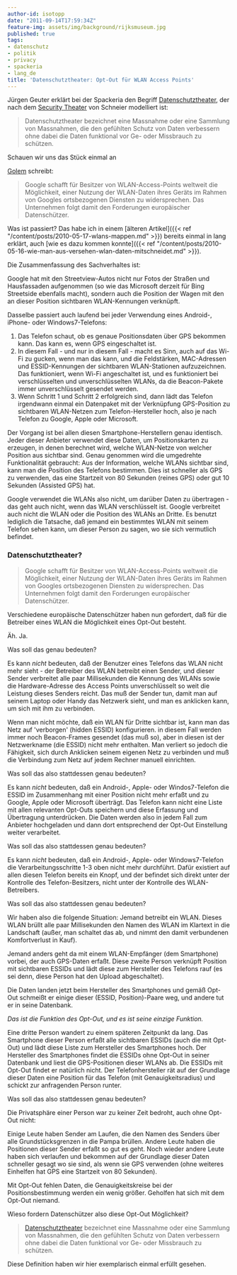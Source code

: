 ```yaml
---
author-id: isotopp
date: "2011-09-14T17:59:34Z"
feature-img: assets/img/background/rijksmuseum.jpg
published: true
tags:
- datenschutz
- politik
- privacy
- spackeria
- lang_de
title: 'Datenschutztheater: Opt-Out für WLAN Access Points'
---
```

Jürgen Geuter erklärt bei der Spackeria den Begriff
[Datenschutztheater](http://blog.spackeria.org/2011/09/12/datenschutztheater/),
der nach dem 
[Security Theater](https://secure.wikimedia.org/wikipedia/en/wiki/Security_theater)
von Schneier modelliert ist: 

> Datenschutztheater bezeichnet eine Massnahme oder eine Sammlung von
> Massnahmen, die den gefühlten Schutz von Daten verbessern ohne dabei die
> Daten funktional vor Ge- oder Missbrauch zu schützen.

Schauen wir uns das Stück einmal an

[Golem](http://www.golem.de/1109/86451.html) schreibt: 
> Google schafft für Besitzer von WLAN-Access-Points weltweit die
> Möglichkeit, einer Nutzung der WLAN-Daten ihres Geräts im Rahmen von
> Googles ortsbezogenen Diensten zu widersprechen. Das Unternehmen folgt
> damit den Forderungen europäischer Datenschützer.

Was ist passiert? Das habe ich in einem 
[älteren Artikel]({{< ref "/content/posts/2010-05-17-wlans-mappen.md" >}}) 
bereits einmal in lang erklärt, auch 
[wie es dazu kommen konnte]({{< ref "/content/posts/2010-05-16-wie-man-aus-versehen-wlan-daten-mitschneidet.md" >}}).

Die Zusammenfassung des Sachverhaltes ist:

Google hat mit den Streetview-Autos nicht nur Fotos der Straßen und
Hausfassaden aufgenommen (so wie das Microsoft derzeit für Bing Streetside
ebenfalls macht), sondern auch die Position der Wagen mit den an dieser
Position sichtbaren WLAN-Kennungen verknüpft.

Dasselbe passiert auch laufend bei jeder Verwendung eines Android-, iPhone-
oder Windows7-Telefons: 

1. Das Telefon schaut, ob es genaue Positionsdaten über GPS bekommen kann.
   Das kann es, wenn GPS eingeschaltet ist.
1. In diesem Fall - und nur in diesem Fall - macht es Sinn, auch
   auf das Wi-Fi zu gucken, wenn man das kann, und die Feldstärken,
   MAC-Adressen und ESSID-Kennungen der sichtbaren WLAN-Stationen
   aufzuzeichnen. Das funktioniert, wenn Wi-Fi angeschaltet ist, und es
   funktioniert bei verschlüsselten und unverschlüsselten WLANs, da die
   Beacon-Pakete immer unverschlüsselt gesendet werden. 
1. Wenn Schritt 1 und Schritt 2 erfolgreich sind, dann lädt das Telefon
   irgendwann einmal ein Datenpaket mit der Verknüpfung GPS-Position zu
   sichtbaren WLAN-Netzen zum Telefon-Hersteller hoch, also je nach Telefon zu
   Google, Apple oder Microsoft.

Der Vorgang ist bei allen diesen Smartphone-Herstellern genau identisch.
Jeder dieser Anbieter verwendet diese Daten, um Positionskarten zu erzeugen,
in denen berechnet wird, welche WLAN-Netze von welcher Position aus sichtbar
sind. Genau genommen wird die umgedrehte Funktionalität gebraucht: Aus der
Information, welche WLANs sichtbar sind, kann man die Position des Telefons
bestimmen. Dies ist schneller als GPS zu verwenden, das eine Startzeit von
80 Sekunden (reines GPS) oder gut 10 Sekunden (Assisted GPS) hat.

Google verwendet die WLANs also nicht, um darüber Daten zu übertragen - das
geht auch nicht, wenn das WLAN verschlüsselt ist. Google verbreitet auch
nicht die WLAN oder die Position des WLANs an Dritte. Es benutzt lediglich
die Tatsache, daß jemand ein bestimmtes WLAN mit seinem Telefon sehen kann,
um dieser Person zu sagen, wo sie sich vermutlich befindet.

### Datenschutztheater?

> Google schafft für Besitzer von WLAN-Access-Points weltweit die
> Möglichkeit, einer Nutzung der WLAN-Daten ihres Geräts im Rahmen von
> Googles ortsbezogenen Diensten zu widersprechen. Das Unternehmen folgt
> damit den Forderungen europäischer Datenschützer.

Verschiedene europäische Datenschützer haben nun gefordert, daß für die
Betreiber eines WLAN die Möglichkeit eines Opt-Out besteht.

Äh. Ja.

Was soll das genau bedeuten?

Es kann *nicht* bedeuten, daß der Benutzer eines Telefons das WLAN nicht
mehr sieht - der Betreiber des WLAN betreibt einen Sender, und dieser Sender
verbreitet alle paar Millisekunden die Kennung des WLANs sowie die
Hardware-Adresse des Access Points unverschlüsselt so weit die Leistung
dieses Senders reicht. Das muß der Sender tun, damit man auf seinem Laptop
oder Handy das Netzwerk sieht, und man es anklicken kann, um sich mit ihm zu
verbinden.

Wenn man nicht möchte, daß ein WLAN für Dritte sichtbar ist, kann man das
Netz auf 'verborgen' (hidden ESSID) konfigurieren. in diesem Fall werden
immer noch Beacon-Frames gesendet (das muß so), aber in diesen ist der
Netzwerkname (die ESSID) nicht mehr enthalten. Man verliert so jedoch die
Fähigkeit, sich durch Anklicken seinem eigenen Netz zu verbinden und muß die
Verbindung zum Netz auf jedem Rechner manuell einrichten.

Was soll das also stattdessen genau bedeuten?

Es kann *nicht* bedeuten, daß ein Android-, Apple- oder Windos7-Telefon die
ESSID im Zusammenhang mit einer Position nicht mehr erfaßt und zu Google,
Apple oder Microsoft überträgt. Das Telefon kann nicht eine Liste mit allen
relevanten Opt-Outs speichern und diese Erfassung und Übertragung
unterdrücken. Die Daten werden also in jedem Fall zum Anbieter hochgeladen
und dann dort entsprechend der Opt-Out Einstellung weiter verarbeitet.

Was soll das also stattdessen genau bedeuten?

Es kann *nicht* bedeuten, daß ein Android-, Apple- oder
Windows7-Telefon die Verarbeitungsschritte 1-3 oben nicht mehr durchführt.
Dafür existiert auf allen diesen Telefon bereits ein Knopf, und der befindet
sich direkt unter der Kontrolle des Telefon-Besitzers, nicht unter der
Kontrolle des WLAN-Betreibers.

Was soll das also stattdessen genau bedeuten?

Wir haben also die folgende Situation: Jemand betreibt ein WLAN. Dieses WLAN
brüllt alle paar Millisekunden den Namen des WLAN im Klartext in die
Landschaft (außer, man schaltet das ab, und nimmt den damit verbundenen
Komfortverlust in Kauf).

Jemand anders geht da mit einem WLAN-Empfänger (dem Smartphone) vorbei, der
auch GPS-Daten erfaßt. Diese zweite Person verknüpft Position mit sichtbaren
ESSIDs und lädt diese zum Hersteller des Telefons rauf (es sei denn, diese
Person hat den Upload abgeschaltet).

Die Daten landen jetzt beim Hersteller des Smartphones und gemäß Opt-Out
schmeißt er einige dieser (ESSID, Position)-Paare weg, und andere tut er in
seine Datenbank. 

_Das ist die Funktion des Opt-Out, und es ist seine einzige Funktion._

Eine dritte Person wandert zu einem späteren Zeitpunkt da lang. Das
Smartphone dieser Person erfaßt alle sichtbaren ESSIDs (auch die mit
Opt-Out) und lädt diese Liste zum Hersteller des Smartphones hoch. Der
Hersteller des Smartphones findet die ESSIDs ohne Opt-Out in seiner
Datenbank und liest die GPS-Positionen dieser WLANs ab. Die ESSIDs mit
Opt-Out findet er natürlich nicht. Der Telefonhersteller rät auf der
Grundlage dieser Daten eine Position für das Telefon (mit
Genauigkeitsradius) und schickt zur anfragenden Person runter.

Was soll das also stattdessen genau bedeuten?

Die Privatsphäre einer Person war zu keiner Zeit bedroht, auch ohne Opt-Out
nicht:

Einige Leute haben Sender am Laufen, die den Namen des Senders über alle
Grundstücksgrenzen in die Pampa brüllen. Andere Leute haben die Positionen
dieser Sender erfaßt so gut es geht. Noch wieder andere Leute haben sich
verlaufen und bekommen auf der Grundlage dieser Daten schneller gesagt wo
sie sind, als wenn sie GPS verwenden (ohne weiteres Einhelfen hat GPS eine
Startzeit von 80 Sekunden).

Mit Opt-Out fehlen Daten, die Genauigkeitskreise bei der Positionsbestimmung
werden ein wenig größer. Geholfen hat sich mit dem Opt-Out niemand.

Wieso fordern Datenschützer also diese Opt-Out Möglichkeit?

> [Datenschutztheater](http://blog.spackeria.org/2011/09/12/datenschutztheater/)
> bezeichnet eine Massnahme oder eine Sammlung von Massnahmen, die den
> gefühlten Schutz von Daten verbessern ohne dabei die Daten funktional vor
> Ge- oder Missbrauch zu schützen.

Diese Definition haben wir hier exemplarisch einmal erfüllt gesehen.
